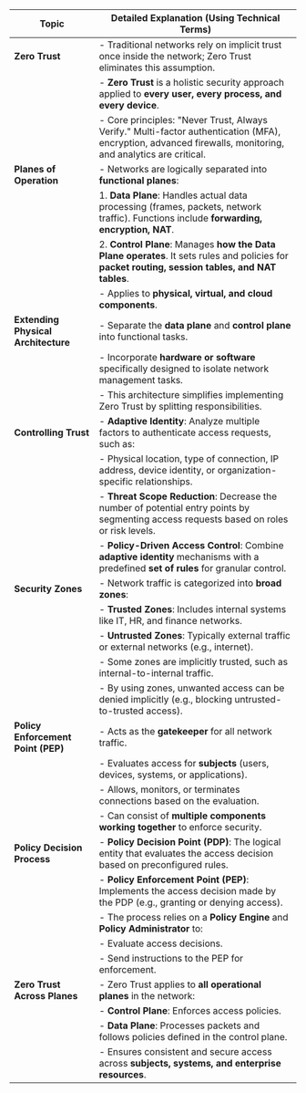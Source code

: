 | **Topic**                    | **Detailed Explanation (Using Technical Terms)**                                                                                                           |
|------------------------------|-------------------------------------------------------------------------------------------------------------------------------------------------------------|
| **Zero Trust**               | - Traditional networks rely on implicit trust once inside the network; Zero Trust eliminates this assumption.                                               |
|                              | - **Zero Trust** is a holistic security approach applied to **every user, every process, and every device**.                                               |
|                              | - Core principles: "Never Trust, Always Verify." Multi-factor authentication (MFA), encryption, advanced firewalls, monitoring, and analytics are critical. |
| **Planes of Operation**      | - Networks are logically separated into **functional planes**:                                                                                              |
|                              |   1. **Data Plane**: Handles actual data processing (frames, packets, network traffic). Functions include **forwarding, encryption, NAT**.                 |
|                              |   2. **Control Plane**: Manages **how the Data Plane operates**. It sets rules and policies for **packet routing, session tables, and NAT tables**.         |
|                              | - Applies to **physical, virtual, and cloud components**.                                                                                                   |
| **Extending Physical Architecture** | - Separate the **data plane** and **control plane** into functional tasks.                                                                             |
|                              | - Incorporate **hardware or software** specifically designed to isolate network management tasks.                                                           |
|                              | - This architecture simplifies implementing Zero Trust by splitting responsibilities.                                                                      |
| **Controlling Trust**        | - **Adaptive Identity**: Analyze multiple factors to authenticate access requests, such as:                                                                 |
|                              |   - Physical location, type of connection, IP address, device identity, or organization-specific relationships.                                            |
|                              | - **Threat Scope Reduction**: Decrease the number of potential entry points by segmenting access requests based on roles or risk levels.                    |
|                              | - **Policy-Driven Access Control**: Combine **adaptive identity** mechanisms with a predefined **set of rules** for granular control.                       |
| **Security Zones**           | - Network traffic is categorized into **broad zones**:                                                                                                    |
|                              |   - **Trusted Zones**: Includes internal systems like IT, HR, and finance networks.                                                                       |
|                              |   - **Untrusted Zones**: Typically external traffic or external networks (e.g., internet).                                                               |
|                              |   - Some zones are implicitly trusted, such as internal-to-internal traffic.                                                                               |
|                              | - By using zones, unwanted access can be denied implicitly (e.g., blocking untrusted-to-trusted access).                                                    |
| **Policy Enforcement Point (PEP)** | - Acts as the **gatekeeper** for all network traffic.                                                                                                  |
|                              | - Evaluates access for **subjects** (users, devices, systems, or applications).                                                                            |
|                              | - Allows, monitors, or terminates connections based on the evaluation.                                                                                     |
|                              | - Can consist of **multiple components working together** to enforce security.                                                                             |
| **Policy Decision Process**  | - **Policy Decision Point (PDP)**: The logical entity that evaluates the access decision based on preconfigured rules.                                      |
|                              | - **Policy Enforcement Point (PEP)**: Implements the access decision made by the PDP (e.g., granting or denying access).                                    |
|                              | - The process relies on a **Policy Engine** and **Policy Administrator** to:                                                                               |
|                              |   - Evaluate access decisions.                                                                                                                            |
|                              |   - Send instructions to the PEP for enforcement.                                                                                                         |
| **Zero Trust Across Planes** | - Zero Trust applies to **all operational planes** in the network:                                                                                        |
|                              |   - **Control Plane**: Enforces access policies.                                                                                                         |
|                              |   - **Data Plane**: Processes packets and follows policies defined in the control plane.                                                                  |
|                              |   - Ensures consistent and secure access across **subjects, systems, and enterprise resources**.                                                          |
